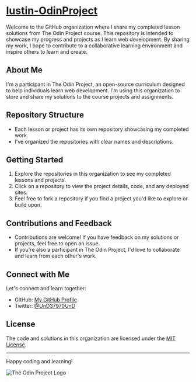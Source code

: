 # [Iustin-OdinProject](https://github.com/Iustin-OdinProject)

Welcome to the GitHub organization where I share my completed lesson solutions from The Odin Project course. This repository is intended to showcase my progress and projects as I learn web development. By sharing my work, I hope to contribute to a collaborative learning environment and inspire others to learn and create.

## About Me

I'm a participant in The Odin Project, an open-source curriculum designed to help individuals learn web development. I'm using this organization to store and share my solutions to the course projects and assignments.

## Repository Structure

- Each lesson or project has its own repository showcasing my completed work.
- I've organized the repositories with clear names and descriptions.

## Getting Started

1. Explore the repositories in this organization to see my completed lessons and projects.
2. Click on a repository to view the project details, code, and any deployed sites.
3. Feel free to fork a repository if you find a project you'd like to explore or build upon.

## Contributions and Feedback

- Contributions are welcome! If you have feedback on my solutions or projects, feel free to open an issue.
- If you're also a participant in The Odin Project, I'd love to collaborate and learn from each other's work.

## Connect with Me

Let's connect and learn together:

- GitHub: [My GitHub Profile](https://github.com/UnD37970UnD)
- Twitter: [@UnD37970UnD](https://twitter.com/UnD37970UnD)

## License

The code and solutions in this organization are licensed under the [MIT License](LICENSE).

---

Happy coding and learning!

![The Odin Project Logo](https://www.theodinproject.com/assets/icons/odin-icon-b5b31c073f7417a257003166c98cc23743654715305910c068b93a3bf4d3065d.svg)